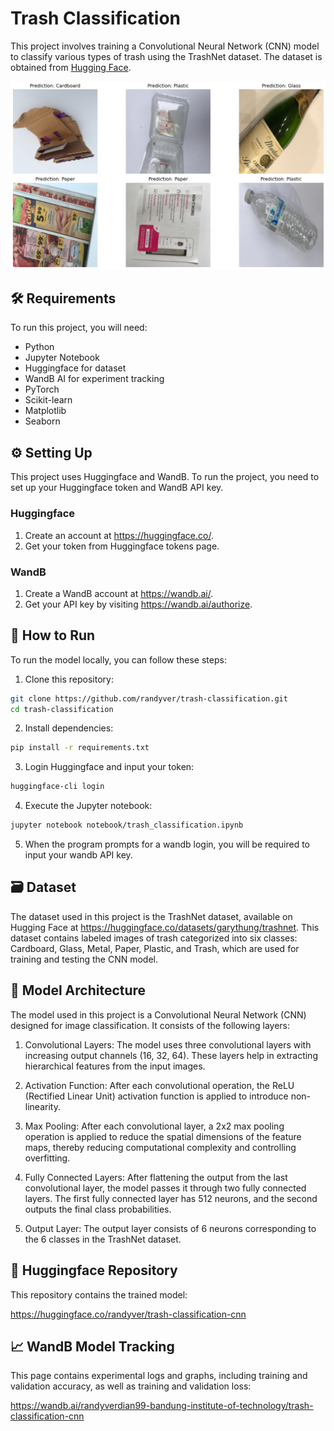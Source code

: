 # Trash Classification

This project involves training a Convolutional Neural Network (CNN) model to classify various types of trash using the TrashNet dataset. The dataset is obtained from [Hugging Face](https://huggingface.co/datasets/garythung/trashnet).

<div align="center">
    <img src="test-result.png" alt="test-result">
</div>

## 🛠️ Requirements

To run this project, you will need:

- Python
- Jupyter Notebook
- Huggingface for dataset
- WandB AI for experiment tracking
- PyTorch
- Scikit-learn
- Matplotlib
- Seaborn

## ⚙️ Setting Up
This project uses Huggingface and WandB. To run the project, you need to set up your Huggingface token and WandB API key.
### Huggingface
1. Create an account at https://huggingface.co/.
2. Get your token from Huggingface tokens page.
### WandB
1. Create a WandB account at https://wandb.ai/.
2. Get your API key by visiting https://wandb.ai/authorize.

## 🚀 How to Run

To run the model locally, you can follow these steps:

1. Clone this repository:
```bash
git clone https://github.com/randyver/trash-classification.git
cd trash-classification
```

2. Install dependencies:
```bash
pip install -r requirements.txt
```

3. Login Huggingface and input your token:
```bash
huggingface-cli login
```

4. Execute the Jupyter notebook:
```bash
jupyter notebook notebook/trash_classification.ipynb
```

5. When the program prompts for a wandb login, you will be required to input your wandb API key.

## 🗃️ Dataset

The dataset used in this project is the TrashNet dataset, available on Hugging Face at https://huggingface.co/datasets/garythung/trashnet. This dataset contains labeled images of trash categorized into six classes: Cardboard, Glass, Metal, Paper, Plastic, and Trash, which are used for training and testing the CNN model.

## 🤖 Model Architecture

The model used in this project is a Convolutional Neural Network (CNN) designed for image classification. It consists of the following layers:

1. Convolutional Layers: 
   The model uses three convolutional layers with increasing output channels (16, 32, 64). These layers help in extracting hierarchical features from the input images.

2. Activation Function: 
   After each convolutional operation, the ReLU (Rectified Linear Unit) activation function is applied to introduce non-linearity.

3. Max Pooling:
   After each convolutional layer, a 2x2 max pooling operation is applied to reduce the spatial dimensions of the feature maps, thereby reducing computational complexity and controlling overfitting.

4. Fully Connected Layers:
   After flattening the output from the last convolutional layer, the model passes it through two fully connected layers. The first fully connected layer has 512 neurons, and the second outputs the final class probabilities.
   
5. Output Layer:
   The output layer consists of 6 neurons corresponding to the 6 classes in the TrashNet dataset.

## 🤗 Huggingface Repository
This repository contains the trained model:

https://huggingface.co/randyver/trash-classification-cnn

## 📈 WandB Model Tracking
This page contains experimental logs and graphs, including training and validation accuracy, as well as training and validation loss:

https://wandb.ai/randyverdian99-bandung-institute-of-technology/trash-classification-cnn